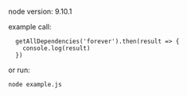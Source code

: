 node version: 9.10.1

example call:

```
  getAllDependencies('forever').then(result => {
    console.log(result)
  })
```

  or run:

  `node example.js`

